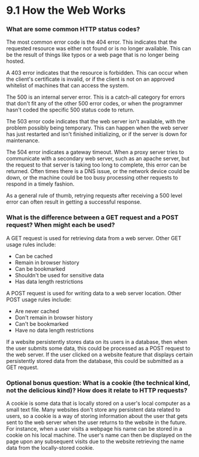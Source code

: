 # 9.1 How the Web Works
### What are some common HTTP status codes?

The most common error code is the 404 error. This indicates that the requested resource was either not found or is no longer available. This can be the result of things like typos or a web page that is no longer being hosted.

A 403 error indicates that the resource is forbidden. This can occur when the client's certificate is invalid, or if the client is not on an approved whitelist of machines that can access the system.

The 500 is an internal server error. This is a catch-all category for errors that don't fit any of the other 500 error codes, or when the programmer hasn't coded the specific 500 status code to return.

The 503 error code indicates that the web server isn't available, with the problem possibly being temporary. This can happen when the web server has just restarted and isn't finished initializing, or if the server is down for maintenance.

The 504 error indicates a gateway timeout. When a proxy server tries to communicate with a secondary web server, such as an apache server, but the request to that server is taking too long to complete, this error can be returned. Often times there is a DNS issue, or the network device could be down, or the machine could be too busy processing other requests to respond in a timely fashion.

As a general rule of thumb, retrying requests after receiving a 500 level error can often result in getting a successful response.


### What is the difference between a GET request and a POST request? When might each be used?

A GET request is used for retrieving data from a web server. Other GET usage rules include:
* Can be cached
* Remain in browser history
* Can be bookmarked
* Shouldn't be used for sensitive data
* Has data length restrictions

A POST request is used for writing data to a web server location. Other POST usage rules include:
* Are never cached
* Don't remain in browser history
* Can't be bookmarked
* Have no data length restrictions

If a website persistently stores data on its users in a database, then when the user submits some data, this could be processed as a POST request to the web server. If the user clicked on a website feature that displays certain persistently stored data from the database, this could be submitted as a GET request.


### Optional bonus question: What is a cookie (the technical kind, not the delicious kind)? How does it relate to HTTP requests?

A cookie is some data that is locally stored on a user's local computer as a small text file. Many websites don't store any persistent data related to users, so a cookie is a way of storing information about the user that gets sent to the web server when the user returns to the website in the future. For instance, when a user visits a webpage his name can be stored in a cookie on his local machine. The user's name can then be displayed on the page upon any subsequent visits due to the website retrieving the name data from the locally-stored cookie.
